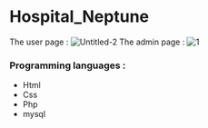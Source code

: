 # Hospital_Neptune
The user page :
![Untitled-2](https://user-images.githubusercontent.com/104622440/189000005-362b159d-a05d-4b9d-af75-1f29c7dafc97.jpg)
The admin page :
![1](https://user-images.githubusercontent.com/104622440/189001065-ac6788e2-f4a7-4964-80d2-8ba44e501a5b.jpg)
<h3>Programming languages :</h3>
<ul>
    <li>Html</li>
    <li>Css</li>
    <li>Php</li>
    <li>mysql</li>
</ul>
